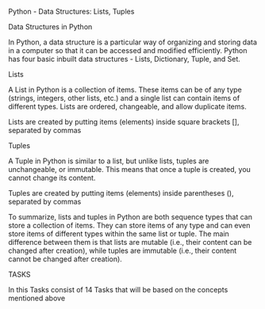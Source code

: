 Python - Data Structures: Lists, Tuples

Data Structures in Python

In Python, a data structure is a particular way of organizing and storing data in a computer so that it can be accessed and modified efficiently. Python has four basic inbuilt data structures - Lists, Dictionary, Tuple, and Set.

Lists

A List in Python is a collection of items. These items can be of any type (strings, integers, other lists, etc.) and a single list can contain items of different types. Lists are ordered, changeable, and allow duplicate items.

Lists are created by putting items (elements) inside square brackets [], separated by commas

Tuples

A Tuple in Python is similar to a list, but unlike lists, tuples are unchangeable, or immutable. This means that once a tuple is created, you cannot change its content.

Tuples are created by putting items (elements) inside parentheses (), separated by commas

To summarize, lists and tuples in Python are both sequence types that can store a collection of items. They can store items of any type and can even store items of different types within the same list or tuple. The main difference between them is that lists are mutable (i.e., their content can be changed after creation), while tuples are immutable (i.e., their content cannot be changed after creation).

TASKS

In this Tasks consist of 14 Tasks that will be based on the concepts mentioned above
